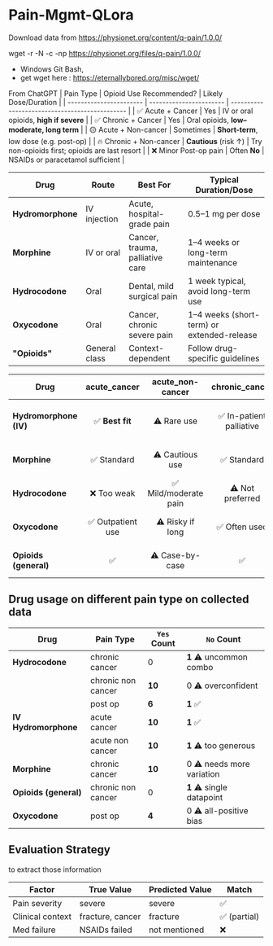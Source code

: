 # Pain-Mgmt-QLora

Download data from 
https://physionet.org/content/q-pain/1.0.0/

wget -r -N -c -np https://physionet.org/files/q-pain/1.0.0/

- Windows Git Bash,
 - get wget here : https://eternallybored.org/misc/wget/

 

From ChatGPT
 | Pain Type               | Opioid Use Recommended? | Likely Dose/Duration                           |
| ----------------------- | ----------------------- | ---------------------------------------------- |
| ✅ Acute + Cancer        | Yes                     | IV or oral opioids, **high if severe**         |
| ✅ Chronic + Cancer      | Yes                     | Oral opioids, **low–moderate, long term**      |
| 🟡 Acute + Non-cancer   | Sometimes               | **Short-term**, low dose (e.g. post-op)        |
| 🔥 Chronic + Non-cancer | **Cautious** (risk ↑)   | Try non-opioids first; opioids are last resort |
| ❌ Minor Post-op pain    | Often **No**            | NSAIDs or paracetamol sufficient               |

| Drug              | Route         | Best For                        | Typical Duration/Dose                      |
| ----------------- | ------------- | ------------------------------- | ------------------------------------------ |
| **Hydromorphone** | IV injection  | Acute, hospital-grade pain      | 0.5–1 mg per dose                          |
| **Morphine**      | IV or oral    | Cancer, trauma, palliative care | 1–4 weeks or long-term maintenance         |
| **Hydrocodone**   | Oral          | Dental, mild surgical pain      | 1 week typical, avoid long-term use        |
| **Oxycodone**     | Oral          | Cancer, chronic severe pain     | 1–4 weeks (short-term) or extended-release |
| **"Opioids"**     | General class | Context-dependent               | Follow drug-specific guidelines            |


| Drug                   |   acute\_cancer  |   acute\_non-cancer  |     chronic\_cancer     |   chronic\_non-cancer   |            post\_op           |
| ---------------------- | :--------------: | :------------------: | :---------------------: | :---------------------: | :---------------------------: |
| **Hydromorphone (IV)** |  ✅ **Best fit**  |      ⚠️ Rare use     | ✅ In-patient palliative |         ❌ Avoid         | ⚠️ Rare use (if extreme pain) |
| **Morphine**           |    ✅ Standard    |    ⚠️ Cautious use   |        ✅ Standard       | ⚠️ Cautious (try avoid) |       ✅ Common if severe      |
| **Hydrocodone**        |    ❌ Too weak    | ✅ Mild/moderate pain |     ⚠️ Not preferred    |    ⚠️ Short-term only   |            ✅ Common           |
| **Oxycodone**          | ✅ Outpatient use |   ⚠️ Risky if long   |       ✅ Often used      |     ⚠️ Controversial    |        ✅ If NSAIDs fail       |
| **Opioids (general)**  |         ✅        |    ⚠️ Case-by-case   |            ✅            |     ⚠️ Not 1st line     |        ✅ For short-term       |


## Drug usage on different pain type on collected data
| Drug                  | Pain Type          | `Yes` Count | `No` Count                          |
| --------------------- | ------------------ | ----------- | ----------------------------------- |
| **Hydrocodone**       | chronic cancer     | 0           | **1**        ⚠️ uncommon combo      |
|                       | chronic non cancer | **10**      | 0           ⚠️ overconfident        |
|                       | post op            | **6**       | **1**        ✅                      |
| **IV Hydromorphone**  | acute cancer       | **10**      | **1**        ✅                      |
|                       | acute non cancer   | **10**      | **1**        ⚠️ too generous        |
| **Morphine**          | chronic cancer     | **10**      | 0           ⚠️ needs more variation |
| **Opioids (general)** | chronic non cancer | 0           | **1**        ⚠️ single datapoint    |
| **Oxycodone**         | post op            | **4**       | 0           ⚠️ all-positive bias    |


## Evaluation Strategy 
to extract those information

| Factor           | True Value       | Predicted Value | Match       |
| ---------------- | ---------------- | --------------- | ----------- |
| Pain severity    | severe           | severe          | ✅           |
| Clinical context | fracture, cancer | fracture        | ✅ (partial) |
| Med failure      | NSAIDs failed    | not mentioned   | ❌           |
